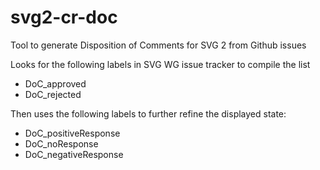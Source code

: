 # svg2-cr-doc
Tool to generate Disposition of Comments for SVG 2 from Github issues

Looks for the following labels in SVG WG issue tracker to compile the list
* DoC_approved
* DoC_rejected

Then uses the following labels to further refine the displayed state:
* DoC_positiveResponse
* DoC_noResponse
* DoC_negativeResponse

